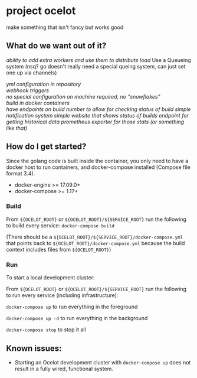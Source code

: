 # project ocelot


make something that isn't fancy but works good  

## What do we want out of it?  

*ability to add extra workers and use them to distribute load*
Use a Queueing system (nsq? go doesn't really need a special queing system, can just set one up via channels)

*yml configuration in repository*   
*webhook triggers*  
*no special configuration on machine required, no "snowflakes"*  
*build in docker containers*  
*have endpoints on build number to allow for checking status of build*
*simple notification system*
*simple website that shows status of builds*
*endpoint for getting historical data*
*prometheus exporter for those stats (or something like that)*

## How do I get started?

Since the golang code is built inside the container, you only need to have a docker host to run containers, and docker-compose installed (Compose file format 3.4).

* docker-engine >= 17.09.0+
* docker-compose >= 1.17+

### Build

From `${OCELOT_ROOT}` or `${OCELOT_ROOT}/${SERVICE_ROOT}` run the following to build every service:
`docker-compose build`

(There should be a `${OCELOT_ROOT}/${SERVICE_ROOT}/docker-compose.yml` that points back to `${OCELOT_ROOT}/docker-compose.yml` because the build context includes files from `${OCELOT_ROOT}`)

### Run

To start a local development cluster:

From `${OCELOT_ROOT}` or `${OCELOT_ROOT}/${SERVICE_ROOT}` run the following to run every service (including infrastructure):

`docker-compose up` to run everything in the foreground

`docker-compose up -d` to run everything in the background

`docker-compose stop` to stop it all

## Known issues:
* Starting an Ocelot development cluster with `docker-compose up` does not result in a fully wired, functional system.
